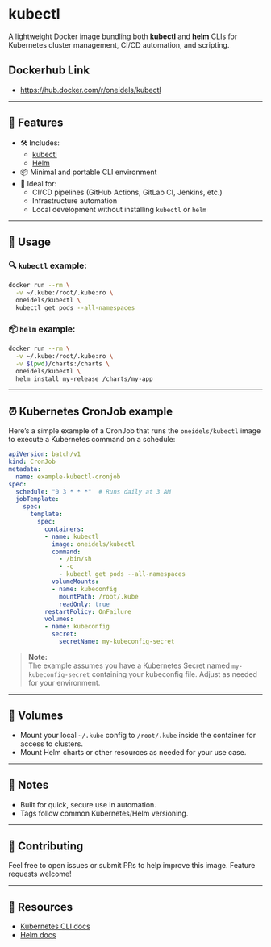 # kubectl

A lightweight Docker image bundling both **kubectl** and **helm** CLIs for Kubernetes cluster management, CI/CD automation, and scripting.

## Dockerhub Link
- <https://hub.docker.com/r/oneidels/kubectl>
---

## 🧰 Features

- 🛠️ Includes:
  - [kubectl](https://kubernetes.io/docs/reference/kubectl/)
  - [Helm](https://helm.sh/)
- 📦 Minimal and portable CLI environment
- 🚀 Ideal for:
  - CI/CD pipelines (GitHub Actions, GitLab CI, Jenkins, etc.)
  - Infrastructure automation
  - Local development without installing `kubectl` or `helm`

---

## 📝 Usage

### 🔍 `kubectl` example:
```bash
docker run --rm \
  -v ~/.kube:/root/.kube:ro \
  oneidels/kubectl \
  kubectl get pods --all-namespaces
```

### 📦 `helm` example:
```bash
docker run --rm \
  -v ~/.kube:/root/.kube:ro \
  -v $(pwd)/charts:/charts \
  oneidels/kubectl \
  helm install my-release /charts/my-app
```

---

## ⏰ Kubernetes CronJob example

Here’s a simple example of a CronJob that runs the `oneidels/kubectl` image to execute a Kubernetes command on a schedule:

```yaml
apiVersion: batch/v1
kind: CronJob
metadata:
  name: example-kubectl-cronjob
spec:
  schedule: "0 3 * * *"  # Runs daily at 3 AM
  jobTemplate:
    spec:
      template:
        spec:
          containers:
          - name: kubectl
            image: oneidels/kubectl
            command:
              - /bin/sh
              - -c
              - kubectl get pods --all-namespaces
            volumeMounts:
            - name: kubeconfig
              mountPath: /root/.kube
              readOnly: true
          restartPolicy: OnFailure
          volumes:
          - name: kubeconfig
            secret:
              secretName: my-kubeconfig-secret
```

> **Note:**  
> The example assumes you have a Kubernetes Secret named `my-kubeconfig-secret` containing your kubeconfig file. Adjust as needed for your environment.

---

## 📂 Volumes

- Mount your local `~/.kube` config to `/root/.kube` inside the container for access to clusters.
- Mount Helm charts or other resources as needed for your use case.

---

## 📌 Notes

- Built for quick, secure use in automation.
- Tags follow common Kubernetes/Helm versioning.

---

## 📣 Contributing

Feel free to open issues or submit PRs to help improve this image. Feature requests welcome!

---

## 🔗 Resources

- [Kubernetes CLI docs](https://kubernetes.io/docs/reference/kubectl/)
- [Helm docs](https://helm.sh/docs/)
